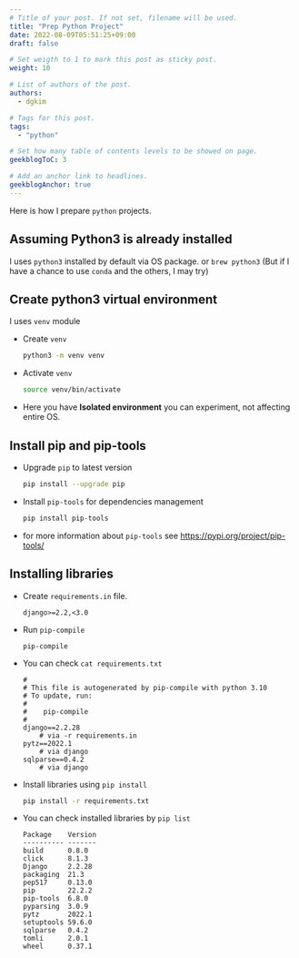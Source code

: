 ```yaml
---
# Title of your post. If not set, filename will be used.
title: "Prep Python Project"
date: 2022-08-09T05:51:25+09:00
draft: false

# Set weigth to 1 to mark this post as sticky post.
weight: 10

# List of authors of the post.
authors:
  - dgkim

# Tags for this post.
tags:
  - "python"

# Set how many table of contents levels to be showed on page.
geekblogToC: 3

# Add an anchor link to headlines.
geekblogAnchor: true
---
```


Here is how I prepare `python` projects.

## Assuming Python3 is already installed

I uses `python3` installed by default via OS package. or `brew python3`
(But if I have a chance to use `conda` and the others, I may try)

## Create python3 virtual environment

I uses `venv` module

- Create `venv`
  ```bash
  python3 -m venv venv
  ```
- Activate `venv`
  ```bash
  source venv/bin/activate
  ```
- Here you have **Isolated environment** you can experiment, not affecting entire OS.

## Install pip and pip-tools

- Upgrade `pip` to latest version
  ```bash
  pip install --upgrade pip
  ```
- Install `pip-tools` for dependencies management
  ```bash
  pip install pip-tools
  ```
- for more information about `pip-tools` see https://pypi.org/project/pip-tools/

## Installing libraries

- Create `requirements.in` file.
  ```
  django>=2.2,<3.0
  ```
- Run `pip-compile`
  ```
  pip-compile
  ```
- You can check `cat requirements.txt`
  ```
  #
  # This file is autogenerated by pip-compile with python 3.10
  # To update, run:
  #
  #    pip-compile
  #
  django==2.2.28
      # via -r requirements.in
  pytz==2022.1
      # via django
  sqlparse==0.4.2
      # via django
  ```
- Install libraries using `pip install`
  ```bash
  pip install -r requirements.txt
  ```
- You can check installed libraries by `pip list`
  ```
  Package    Version
  ---------- -------
  build      0.8.0
  click      8.1.3
  Django     2.2.28
  packaging  21.3
  pep517     0.13.0
  pip        22.2.2
  pip-tools  6.8.0
  pyparsing  3.0.9
  pytz       2022.1
  setuptools 59.6.0
  sqlparse   0.4.2
  tomli      2.0.1
  wheel      0.37.1
  ```
